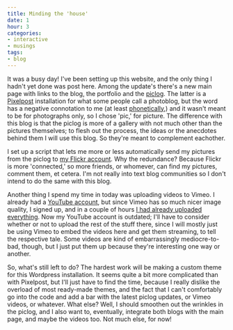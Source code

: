 ```yaml
---
title: Minding the 'house'
date: 1
hour: 3
categories:
- interactive
- musings
tags:
- blog
---
```


It was a busy day! I've been setting up this website, and the only thing I hadn't yet done was post here. Among the update's there's a new main page with links to the blog, the portfolio and the [piclog](http://piclog.agj.cl/). The latter is a [Pixelpost](http://www.pixelpost.org/) installation for what some people call a photoblog, but the word has a negative connotation to me (at least [phonetically](http://geo.fotolog.com/directory?country=CI),) and it wasn't meant to be for photographs only, so I chose 'pic,' for picture. The difference with this blog is that the piclog is more of a gallery with not much other than the pictures themselves; to flesh out the process, the ideas or the anecdotes behind them I will use this blog. So they're meant to complement eachother.

I set up a script that lets me more or less automatically send my pictures from the piclog to [my Flickr account](http://www.flickr.com/photos/alegrilli/). Why the redundance? Because Flickr is more 'connected,' so more friends, or whomever, can find my pictures, comment them, et cetera. I'm not really into text blog communities so I don't intend to do the same with this blog.

Another thing I spend my time in today was uploading videos to Vimeo. I already had a [YouTube account](http://www.youtube.com/user/alegrilli), but since Vimeo has so much nicer image quality, I signed up, and in a couple of hours [I had already uploaded everything](http://www.vimeo.com/agj/). Now my YouTube account is outdated; I'll have to consider whether or not to upload the rest of the stuff there, since I will mostly just be using Vimeo to embed the videos here and get them streaming, to tell the respective tale. Some videos are kind of embarrassingly mediocre-to-bad, though, but I just put them up because they're interesting one way or another.

So, what's still left to do? The hardest work will be making a custom theme for this Wordpress installation. It seems quite a bit more complicated than with Pixelpost, but I'll just have to find the time, because I really dislike the overload of most ready-made themes, and the fact that I can't comfortably go into the code and add a bar with the latest piclog updates, or Vimeo videos, or whatever. What else? Well, I should smoothen out the wrinkles in the piclog, and I also want to, eventually, integrate both blogs with the main page, and maybe the videos too. Not much else, for now!
